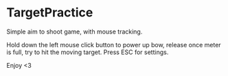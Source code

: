# TargetPractice

Simple aim to shoot game, with mouse tracking.

Hold down the left mouse click button to power up bow, release once meter is full, try to hit the moving target.
Press ESC for settings.

Enjoy <3
